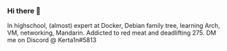 ### Hi there 👋


In highschool, (almost) expert at Docker, Debian family tree, learning Arch, VM, networking, Mandarin. Addicted to red meat and deadlifting 275. DM me on Discord @ Kerta1n#5813
<!--
**kerta1n/kerta1n** is a ✨ _special_ ✨ repository because its `README.md` (this file) appears on your GitHub profile.

Here are some ideas to get you started:

- 🔭 I’m currently working on ...
- 🌱 I’m currently learning ...
- 👯 I’m looking to collaborate on ...
- 🤔 I’m looking for help with ...
- 💬 Ask me about ...
- 📫 How to reach me: ...
- 😄 Pronouns: ...
- ⚡ Fun fact: ...
-->
